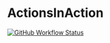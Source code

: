 # ActionsInAction
[![GitHub Workflow Status](https://github.com/juloem/ActionsInAction/actions/workflows/MyFirstWorkflow.yml/badge.svg)](https://github.com/juloem/ActionsInAction/actions/workflows/MyFirstWorkflow.yml)
